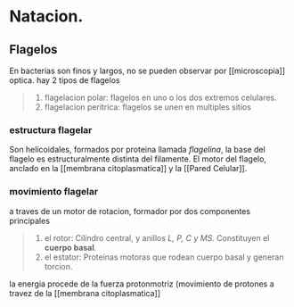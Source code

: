 # Natacion.
## Flagelos
En bacterias son finos y largos, no se pueden observar por [[microscopia]] optica. hay 2 tipos de flagelos

 >1. flagelacion polar: flagelos en uno o los dos extremos celulares.
 >2. flagelacion peritrica: flagelos se unen en multiples sitios

### estructura flagelar

Son helicoidales, formados por proteina llamada _flagelina_, la base del flagelo es estructuralmente distinta del filamente.
El motor del flagelo, anclado en la [[membrana citoplasmatica]] y la [[Pared Celular]].

### movimiento flagelar

a traves de un motor de rotacion, formador por dos componentes principales

>1.  el rotor: Cilindro central, y anillos _L, P, C y MS_. Constituyen el **cuerpo basal**.
>2.  el estator: Proteinas motoras que rodean cuerpo basal y generan torcion.

la energia procede de la fuerza protonmotriz (movimiento de protones a travez de la [[membrana citoplasmatica]]
